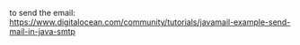 to send the email: https://www.digitalocean.com/community/tutorials/javamail-example-send-mail-in-java-smtp